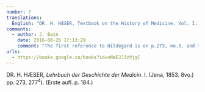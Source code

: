 ```yaml
---
number: 7
translations:
  English: "DR. H. HÆSER, Textbook on the History of Medicine. Vol. I. (Jena, 1853. 8vo.) pp. 273, 277<sup>4</sup>). (1st edition: p. 184.) [Trans. J. Bain]"
comments:
  - author: J. Bain
    date: 2016-08-26 17:13:29
    comment: "The first reference to Hildegard is on p.273, no.5, and the second on p.277, no.4."
urls:
  - https://books.google.ca/books?id=vNeEJJJzVjgC
---
```


DR. H. HÆSER, <em>Lehrbuch der Geschichte der Medicin</em>. I. (Jena, 1853. 8vo.) pp. 273, 277<sup>4</sup>). (Erste aufl. p. 184.)
